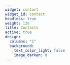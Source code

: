 ```yaml
---
widget: contact
widget_id: contact
headless: true
weight: 130
title: Contacts
active: true
design:
  columns: "1"
  background:
    text_color_light: false
    image_darken: 0
---
```


